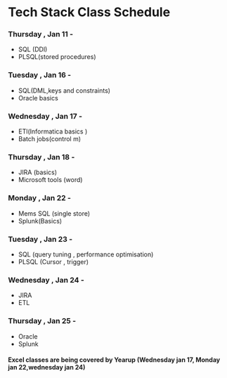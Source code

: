 # Tech Stack Class Schedule


### Thursday , Jan 11 - 
- SQL (DDl)
- PLSQL(stored procedures)

### Tuesday , Jan 16 -
- SQL(DML,keys and constraints)
- Oracle basics 

###  Wednesday , Jan 17 -
- ETl(Informatica basics )
- Batch jobs(control m)

###  Thursday , Jan 18 -
- JIRA (basics)
-  Microsoft tools (word)

###  Monday , Jan 22 -
- Mems SQL (single store)
- Splunk(Basics)

###  Tuesday , Jan 23 -
- SQL (query tuning , performance optimisation)
- PLSQL (Cursor , trigger)

### Wednesday , Jan 24 -
- JIRA
- ETL

### Thursday , Jan 25 -
- Oracle
- Splunk


#### **Excel classes are being covered by Yearup (Wednesday jan 17, Monday jan 22,wednesday jan 24)**